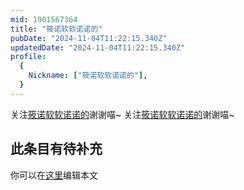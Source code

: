 ```yaml
---
mid: 1901567364
title: "筱诺软软诺诺的"
pubDate: "2024-11-04T11:22:15.340Z"
updatedDate: "2024-11-04T11:22:15.340Z"
profile:
  {
    Nickname: ["筱诺软软诺诺的"],
  }
---
```


关注[筱诺软软诺诺的](https://space.bilibili.com/1901567364)谢谢喵~ 关注[筱诺软软诺诺的](https://space.bilibili.com/1901567364)谢谢喵~

## 此条目有待补充
你可以在[这里](https://github.com/Yuhanawa/VTuber.ICU-Content/edit/master/v/筱诺软软诺诺的/index.md)编辑本文
